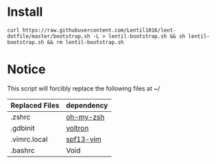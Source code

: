 # Install 

```
curl https://raw.githubusercontent.com/Lentil1016/lent-dotfile/master/bootstrap.sh -L > lentil-bootstrap.sh && sh lentil-bootstrap.sh && rm lentil-bootstrap.sh
```

# Notice

This script will forcibly replace the following files at ~/

|Replaced Files|dependency|
|-|-|
|.zshrc|[oh-my-zsh](https://github.com/robbyrussell/oh-my-zsh)|
|.gdbinit|[voltron](https://github.com/snare/voltron)|
|.vimrc.local|[spf13-vim](https://github.com/spf13/spf13-vim)|
|.bashrc|Void|

